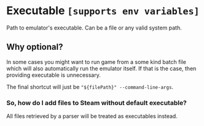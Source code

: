 # Executable `[supports env variables]`

Path to emulator's executable. Can be a file or any valid system path.

## Why optional?

In some cases you might want to run game from a some kind batch file which will also automatically run the emulator itself. If that is the case, then providing executable is unnecessary.

The final shortcut will just be `"${filePath}" --command-line-args`.

### So, how do I add files to Steam without default executable?

All files retrieved by a parser will be treated as executables instead.
